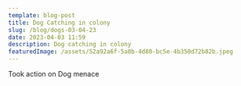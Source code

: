 ```yaml
---
template: blog-post
title: Dog Catching in colony
slug: /blog/dogs-03-04-23
date: 2023-04-03 11:59
description: Dog catching in colony
featuredImage: /assets/52a92a6f-5a0b-4d80-bc5e-4b350d72b82b.jpeg
---
```

Took action on Dog menace